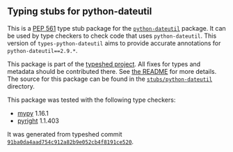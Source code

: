 ## Typing stubs for python-dateutil

This is a [PEP 561](https://peps.python.org/pep-0561/) type stub package for
the [`python-dateutil`](https://github.com/dateutil/dateutil) package. It can be used by type checkers
to check code that uses `python-dateutil`. This version of
`types-python-dateutil` aims to provide accurate annotations for
`python-dateutil==2.9.*`.

This package is part of the [typeshed project](https://github.com/python/typeshed).
All fixes for types and metadata should be contributed there.
See [the README](https://github.com/python/typeshed/blob/main/README.md)
for more details. The source for this package can be found in the
[`stubs/python-dateutil`](https://github.com/python/typeshed/tree/main/stubs/python-dateutil)
directory.

This package was tested with the following type checkers:
* [mypy](https://github.com/python/mypy/) 1.16.1
* [pyright](https://github.com/microsoft/pyright) 1.1.403

It was generated from typeshed commit
[`91ba0da4aad754c912a82b9e052cb4f8191ce520`](https://github.com/python/typeshed/commit/91ba0da4aad754c912a82b9e052cb4f8191ce520).